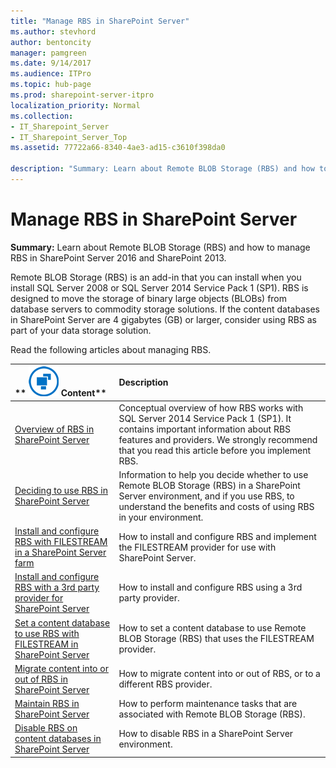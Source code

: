 ```yaml
---
title: "Manage RBS in SharePoint Server"
ms.author: stevhord
author: bentoncity
manager: pamgreen
ms.date: 9/14/2017
ms.audience: ITPro
ms.topic: hub-page
ms.prod: sharepoint-server-itpro
localization_priority: Normal
ms.collection:
- IT_Sharepoint_Server
- IT_Sharepoint_Server_Top
ms.assetid: 77722a66-8340-4ae3-ad15-c3610f398da0

description: "Summary: Learn about Remote BLOB Storage (RBS) and how to manage RBS in SharePoint Server 2016 and SharePoint 2013."
---
```


# Manage RBS in SharePoint Server

 **Summary:** Learn about Remote BLOB Storage (RBS) and how to manage RBS in SharePoint Server 2016 and SharePoint 2013. 
  
Remote BLOB Storage (RBS) is an add-in that you can install when you install SQL Server 2008 or SQL Server 2014 Service Pack 1 (SP1). RBS is designed to move the storage of binary large objects (BLOBs) from database servers to commodity storage solutions. If the content databases in SharePoint Server are 4 gigabytes (GB) or larger, consider using RBS as part of your data storage solution.
  
Read the following articles about managing RBS.
  
|**        ![Building blocks](../media/mod_icon_buildingblock_M.png)          Content**|**Description**|
|:-----|:-----|
|[Overview of RBS in SharePoint Server](rbs-overview.md) <br/> |Conceptual overview of how RBS works with SQL Server 2014 Service Pack 1 (SP1). It contains important information about RBS features and providers. We strongly recommend that you read this article before you implement RBS.  <br/> |
|[Deciding to use RBS in SharePoint Server](rbs-planning.md) <br/> |Information to help you decide whether to use Remote BLOB Storage (RBS) in a SharePoint Server environment, and if you use RBS, to understand the benefits and costs of using RBS in your environment.  <br/> |
|[Install and configure RBS with FILESTREAM in a SharePoint Server farm](install-and-configure-rbs.md) <br/> |How to install and configure RBS and implement the FILESTREAM provider for use with SharePoint Server.  <br/> |
|[Install and configure RBS with a 3rd party provider for SharePoint Server](install-and-configure-rbs-with-a-3rd-party-provider.md) <br/> |How to install and configure RBS using a 3rd party provider.  <br/> |
|[Set a content database to use RBS with FILESTREAM in SharePoint Server](set-a-content-database-to-use-rbs.md) <br/> |How to set a content database to use Remote BLOB Storage (RBS) that uses the FILESTREAM provider.  <br/> |
|[Migrate content into or out of RBS in SharePoint Server](migrate-content-into-or-out-of-rbs.md) <br/> |How to migrate content into or out of RBS, or to a different RBS provider.  <br/> |
|[Maintain RBS in SharePoint Server](maintain-rbs.md) <br/> |How to perform maintenance tasks that are associated with Remote BLOB Storage (RBS).  <br/> |
|[Disable RBS on content databases in SharePoint Server](disable-rbs-on-a-content-database.md) <br/> |How to disable RBS in a SharePoint Server environment.  <br/> |
   

